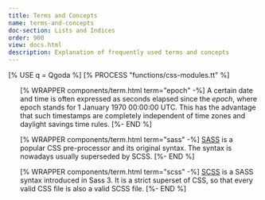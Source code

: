 ```yaml
---
title: Terms and Concepts 
name: terms-and-concepts 
doc-section: Lists and Indices
order: 900
view: docs.html
description: Explanation of frequently used terms and concepts
---
```

<!--QGODA-NO-XGETTEXT-->
[% USE q = Qgoda %]
[% PROCESS "functions/css-modules.tt" %]
<ul>
<!--/QGODA-NO-XGETTEXT-->

[% WRAPPER components/term.html term="epoch" -%]
A certain date and time is often expressed as seconds elapsed since the
<em>epoch</em>, where epoch stands for 1 January 1970 00:00:00 UTC.
This has the advantage that such timestamps are completely independent
of time zones and daylight savings time rules.
[%- END %]

[% WRAPPER components/term.html term="sass" -%]
<a href="http://sass-lang.com/" target="_blank">SASS</a> is a popular
CSS pre-processor and its original syntax.  The syntax is nowadays
usually superseded by <q-term>SCSS</q-term>.
[%- END %]

[% WRAPPER components/term.html term="scss" -%]
<a href="http://sass-lang.com/documentation/file.SCSS_FOR_SASS_USERS.html"
target="_blank">SCSS</a> is a <q-term>SASS</q-term> syntax introduced in
Sass 3.  It is a strict superset of CSS, so that every valid CSS file is
also a valid SCSS file.
[%- END %]

<!--QGODA-NO-XGETTEXT-->
</ul>
<!--/QGODA-NO-XGETTEXT-->
